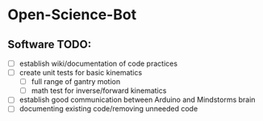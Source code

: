 # Open-Science-Bot

## Software TODO:
- [ ] establish wiki/documentation of code practices 
- [ ] create unit tests for basic kinematics
  - [ ] full range of gantry motion
  - [ ] math test for inverse/forward kinematics
- [ ] establish good communication between Arduino and Mindstorms brain
- [ ] documenting existing code/removing unneeded code